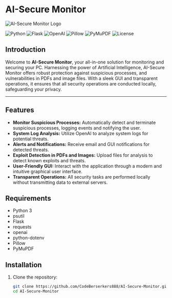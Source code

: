 # AI-Secure Monitor

![AI-Secure Monitor Logo](assets/large_logo.png)

![Python](https://img.shields.io/badge/Python-3.8%2B-blue)
![Flask](https://img.shields.io/badge/Flask-3.0-green)
![OpenAI](https://img.shields.io/badge/OpenAI-API-yellow)
![Pillow](https://img.shields.io/badge/Pillow-10.3-orange)
![PyMuPDF](https://img.shields.io/badge/PyMuPDF-1.24.5-red)
![License](https://img.shields.io/badge/License-MIT-brightgreen)

## Introduction

Welcome to **AI-Secure Monitor**, your all-in-one solution for monitoring and securing your PC. Harnessing the power of Artificial Intelligence, AI-Secure Monitor offers robust protection against suspicious processes, and vulnerabilities in PDFs and image files. With a sleek GUI and transparent operations, it ensures that all security operations are conducted locally, safeguarding your privacy.

---

## Features

- **Monitor Suspicious Processes:** Automatically detect and terminate suspicious processes, logging events and notifying the user.
- **System Log Analysis:** Utilize OpenAI to analyze system logs for potential threats.
- **Alerts and Notifications:** Receive email and GUI notifications for detected threats.
- **Exploit Detection in PDFs and Images:** Upload files for analysis to detect known exploits and threats.
- **User-Friendly GUI:** Interact with the application through a modern and intuitive graphical user interface.
- **Transparent Operations:** All security tasks are performed locally without transmitting data to external servers.


## Requirements

- Python 3
- psutil
- Flask
- requests
- openai
- python-dotenv
- Pillow
- PyMuPDF

## Installation

1. Clone the repository:

   ```bash
   git clone https://github.com/CodeBerserkers888/AI-Secure-Monitor.git
   cd AI-Secure-Monitor
